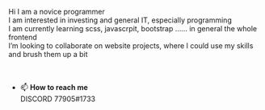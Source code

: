 Hi I am a novice programmer <br>
I am interested in investing and general IT, especially programming<br>
I am currently learning scss, javascrpit, bootstrap ......  in general the whole frontend<br>
I’m looking to collaborate on website projects, where I could use my skills and brush them up a bit<br>
<br><br>
- 📫 **How to reach me**<br>
DISCORD 
77905#1733

